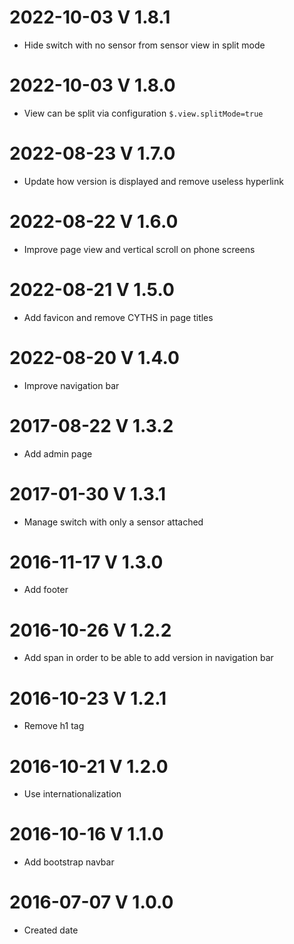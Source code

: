 # 2022-10-03 V 1.8.1
 * Hide switch with no sensor from sensor view in split mode
# 2022-10-03 V 1.8.0
 * View can be split via configuration `$.view.splitMode=true`
# 2022-08-23 V 1.7.0
 * Update how version is displayed and remove useless hyperlink
# 2022-08-22 V 1.6.0
 * Improve page view and vertical scroll on phone screens
# 2022-08-21 V 1.5.0
 * Add favicon and remove CYTHS in page titles
# 2022-08-20 V 1.4.0
 * Improve navigation bar
# 2017-08-22 V 1.3.2
 * Add admin page
# 2017-01-30 V 1.3.1
 * Manage switch with only a sensor attached
# 2016-11-17 V 1.3.0
 * Add footer
# 2016-10-26 V 1.2.2
 * Add span in order to be able to add version in navigation bar 
# 2016-10-23 V 1.2.1
 * Remove h1 tag
# 2016-10-21 V 1.2.0
 * Use internationalization
# 2016-10-16 V 1.1.0
 * Add bootstrap navbar
# 2016-07-07 V 1.0.0
 * Created date